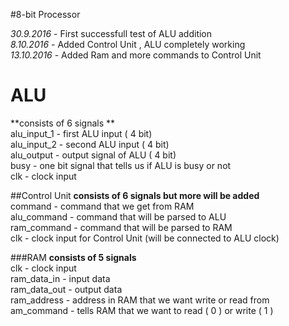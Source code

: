 #8-bit Processor

*30.9.2016* - First successfull test of ALU addition  
*8.10.2016* - Added Control Unit , ALU completely working  
*13.10.2016* - Added Ram and more commands to Control Unit  

# ALU 
**consists of 6 signals **      
alu_input_1 - first ALU input ( 4 bit)  
alu_input_2 - second ALU input ( 4 bit)  
alu_output - output signal of ALU ( 4 bit)  
busy - one bit signal that tells us if ALU is busy or not  
clk - clock input  

##Control Unit 
**consists of 6 signals but more will be added**      
command - command that we get from RAM  
alu_command - command that will be parsed to ALU  
ram_command - command that will be parsed to RAM  
clk - clock input for Control Unit (will be connected to ALU clock)    

###RAM
**consists of 5 signals**       
clk - clock input    
ram_data_in - input data  
ram_data_out - output data  
ram_address - address in RAM that we want write or read from  
am_command - tells RAM that we  want to read ( 0 ) or write ( 1 )   